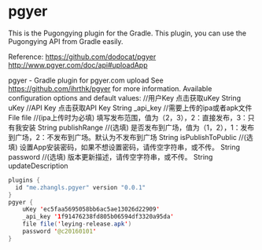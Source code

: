 # pgyer

This is the Pugongying plugin for the Gradle. This plugin, you can use the Pugongying API from Gradle easily.




Reference:
https://github.com/dodocat/pgyer
http://www.pgyer.com/doc/api#uploadApp

pgyer - Gradle plugin for pgyer.com upload
See https://github.com/ihrthk/pgyer for more information.
Available configuration options and default values:
//用户Key 点击获取uKey
String uKey
//API Key 点击获取API Key
String _api_key
//需要上传的ipa或者apk文件
File file
//(ipa上传时为必填) 填写发布范围，值为（2，3），2：直接发布，3：只有我安装
String publishRange
//(选填) 是否发布到广场，值为（1，2），1：发布到广场，2：不发布到广场。默认为不发布到广场
String isPublishToPublic
//(选填) 设置App安装密码，如果不想设置密码，请传空字符串，或不传。
String password
//(选填) 版本更新描述，请传空字符串，或不传。
String updateDescription
```java
plugins {
  id "me.zhangls.pgyer" version "0.0.1"
}
pgyer {
    uKey 'ec5faa5695058bb6ac5ae13026d22909'
    _api_key '1f91476238fd805b06594df3320a95da'
    file file('leying-release.apk')
    password '@c20160101'
}
```
